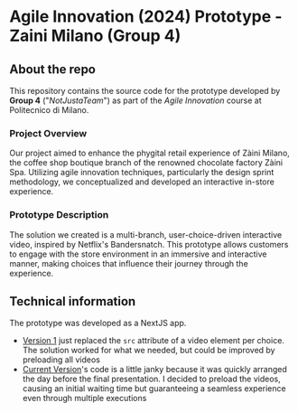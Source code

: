 # Agile Innovation (2024) Prototype - Zaini Milano (Group 4)

## About the repo

This repository contains the source code for the prototype developed by **Group 4** ("_NotJustaTeam_") as part of the _Agile Innovation_ course at Politecnico di Milano.

### Project Overview

Our project aimed to enhance the phygital retail experience of Zàini Milano, the coffee shop boutique branch of the renowned chocolate factory Zàini Spa. Utilizing agile innovation techniques, particularly the design sprint methodology, we conceptualized and developed an interactive in-store experience.

### Prototype Description

The solution we created is a multi-branch, user-choice-driven interactive video, inspired by Netflix's Bandersnatch. This prototype allows customers to engage with the store environment in an immersive and interactive manner, making choices that influence their journey through the experience.

## Technical information

The prototype was developed as a NextJS app.

- [Version 1](https://github.com/itsPeetah/polimi-agile-innovation-2024-prototype/tree/version-1) just replaced the `src` attribute of a video element per choice. The solution worked for what we needed, but could be improved by preloading all videos
- [Current Version](https://github.com/itsPeetah/polimi-agile-innovation-2024-prototype/tree/main)'s code is a little janky because it was quickly arranged the day before the final presentation. I decided to preload the videos, causing an initial waiting time but guaranteeing a seamless experience even through multiple executions
